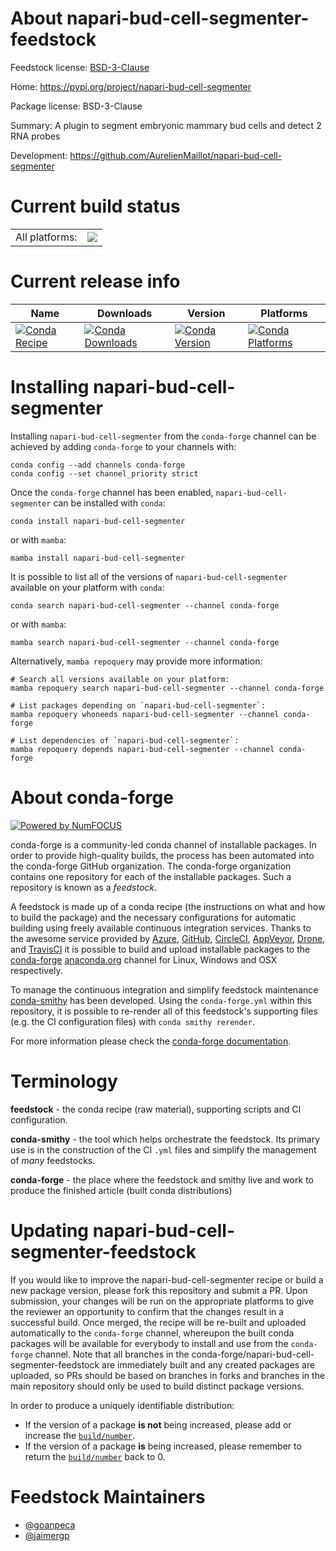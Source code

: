 About napari-bud-cell-segmenter-feedstock
=========================================

Feedstock license: [BSD-3-Clause](https://github.com/conda-forge/napari-bud-cell-segmenter-feedstock/blob/main/LICENSE.txt)

Home: https://pypi.org/project/napari-bud-cell-segmenter

Package license: BSD-3-Clause

Summary: A plugin to segment embryonic mammary bud cells and detect 2 RNA probes

Development: https://github.com/AurelienMaillot/napari-bud-cell-segmenter

Current build status
====================


<table><tr><td>All platforms:</td>
    <td>
      <a href="https://dev.azure.com/conda-forge/feedstock-builds/_build/latest?definitionId=20798&branchName=main">
        <img src="https://dev.azure.com/conda-forge/feedstock-builds/_apis/build/status/napari-bud-cell-segmenter-feedstock?branchName=main">
      </a>
    </td>
  </tr>
</table>

Current release info
====================

| Name | Downloads | Version | Platforms |
| --- | --- | --- | --- |
| [![Conda Recipe](https://img.shields.io/badge/recipe-napari--bud--cell--segmenter-green.svg)](https://anaconda.org/conda-forge/napari-bud-cell-segmenter) | [![Conda Downloads](https://img.shields.io/conda/dn/conda-forge/napari-bud-cell-segmenter.svg)](https://anaconda.org/conda-forge/napari-bud-cell-segmenter) | [![Conda Version](https://img.shields.io/conda/vn/conda-forge/napari-bud-cell-segmenter.svg)](https://anaconda.org/conda-forge/napari-bud-cell-segmenter) | [![Conda Platforms](https://img.shields.io/conda/pn/conda-forge/napari-bud-cell-segmenter.svg)](https://anaconda.org/conda-forge/napari-bud-cell-segmenter) |

Installing napari-bud-cell-segmenter
====================================

Installing `napari-bud-cell-segmenter` from the `conda-forge` channel can be achieved by adding `conda-forge` to your channels with:

```
conda config --add channels conda-forge
conda config --set channel_priority strict
```

Once the `conda-forge` channel has been enabled, `napari-bud-cell-segmenter` can be installed with `conda`:

```
conda install napari-bud-cell-segmenter
```

or with `mamba`:

```
mamba install napari-bud-cell-segmenter
```

It is possible to list all of the versions of `napari-bud-cell-segmenter` available on your platform with `conda`:

```
conda search napari-bud-cell-segmenter --channel conda-forge
```

or with `mamba`:

```
mamba search napari-bud-cell-segmenter --channel conda-forge
```

Alternatively, `mamba repoquery` may provide more information:

```
# Search all versions available on your platform:
mamba repoquery search napari-bud-cell-segmenter --channel conda-forge

# List packages depending on `napari-bud-cell-segmenter`:
mamba repoquery whoneeds napari-bud-cell-segmenter --channel conda-forge

# List dependencies of `napari-bud-cell-segmenter`:
mamba repoquery depends napari-bud-cell-segmenter --channel conda-forge
```


About conda-forge
=================

[![Powered by
NumFOCUS](https://img.shields.io/badge/powered%20by-NumFOCUS-orange.svg?style=flat&colorA=E1523D&colorB=007D8A)](https://numfocus.org)

conda-forge is a community-led conda channel of installable packages.
In order to provide high-quality builds, the process has been automated into the
conda-forge GitHub organization. The conda-forge organization contains one repository
for each of the installable packages. Such a repository is known as a *feedstock*.

A feedstock is made up of a conda recipe (the instructions on what and how to build
the package) and the necessary configurations for automatic building using freely
available continuous integration services. Thanks to the awesome service provided by
[Azure](https://azure.microsoft.com/en-us/services/devops/), [GitHub](https://github.com/),
[CircleCI](https://circleci.com/), [AppVeyor](https://www.appveyor.com/),
[Drone](https://cloud.drone.io/welcome), and [TravisCI](https://travis-ci.com/)
it is possible to build and upload installable packages to the
[conda-forge](https://anaconda.org/conda-forge) [anaconda.org](https://anaconda.org/)
channel for Linux, Windows and OSX respectively.

To manage the continuous integration and simplify feedstock maintenance
[conda-smithy](https://github.com/conda-forge/conda-smithy) has been developed.
Using the ``conda-forge.yml`` within this repository, it is possible to re-render all of
this feedstock's supporting files (e.g. the CI configuration files) with ``conda smithy rerender``.

For more information please check the [conda-forge documentation](https://conda-forge.org/docs/).

Terminology
===========

**feedstock** - the conda recipe (raw material), supporting scripts and CI configuration.

**conda-smithy** - the tool which helps orchestrate the feedstock.
                   Its primary use is in the construction of the CI ``.yml`` files
                   and simplify the management of *many* feedstocks.

**conda-forge** - the place where the feedstock and smithy live and work to
                  produce the finished article (built conda distributions)


Updating napari-bud-cell-segmenter-feedstock
============================================

If you would like to improve the napari-bud-cell-segmenter recipe or build a new
package version, please fork this repository and submit a PR. Upon submission,
your changes will be run on the appropriate platforms to give the reviewer an
opportunity to confirm that the changes result in a successful build. Once
merged, the recipe will be re-built and uploaded automatically to the
`conda-forge` channel, whereupon the built conda packages will be available for
everybody to install and use from the `conda-forge` channel.
Note that all branches in the conda-forge/napari-bud-cell-segmenter-feedstock are
immediately built and any created packages are uploaded, so PRs should be based
on branches in forks and branches in the main repository should only be used to
build distinct package versions.

In order to produce a uniquely identifiable distribution:
 * If the version of a package **is not** being increased, please add or increase
   the [``build/number``](https://docs.conda.io/projects/conda-build/en/latest/resources/define-metadata.html#build-number-and-string).
 * If the version of a package **is** being increased, please remember to return
   the [``build/number``](https://docs.conda.io/projects/conda-build/en/latest/resources/define-metadata.html#build-number-and-string)
   back to 0.

Feedstock Maintainers
=====================

* [@goanpeca](https://github.com/goanpeca/)
* [@jaimergp](https://github.com/jaimergp/)

